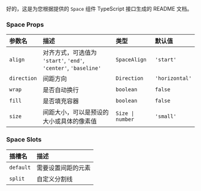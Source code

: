 好的，这是为您根据提供的 `Space` 组件 TypeScript 接口生成的 README 文档。

### Space Props

| 参数名 | 描述 | 类型 | 默认值 |
| :--- | :--- | :--- | :--- |
| `align` | 对齐方式，可选值为 `'start'`, `'end'`, `'center'`, `'baseline'` | `SpaceAlign` | `'start'` |
| `direction` | 间距方向 | `Direction` | `'horizontal'` |
| `wrap` | 是否自动换行 | `boolean` | `false` |
| `fill` | 是否填充容器 | `boolean` | `false` |
| `size` | 间距大小，可以是预设的大小或具体的像素值 | `Size \| number` | `'small'` |

### Space Slots

| 插槽名 | 描述 |
| :--- | :--- |
| `default` | 需要设置间距的元素 |
| `split` | 自定义分割线 |